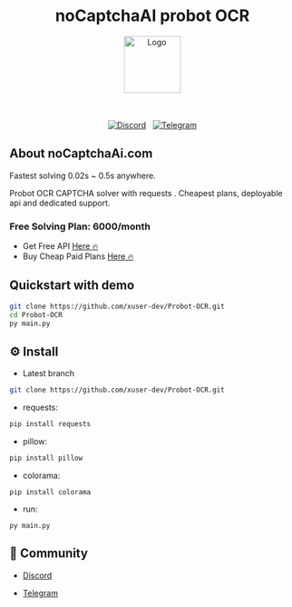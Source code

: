 <div align="center">

# noCaptchaAI probot OCR

<img src="https://i.postimg.cc/tgSWpc8t/image.png" alt="Logo" width="100" />
<br /><br /><br />

[![Discord](https://img.shields.io/badge/chat%20on-Discord-7289da.svg)](https://discord.gg/E7FfzhZqzA) &nbsp; [![Telegram](https://img.shields.io/badge/chat%20on-Telegram-blue.svg)](https://t.me/noCaptchaAi)

</div>

## About noCaptchaAi.com

Fastest solving 0.02s ~ 0.5s anywhere.

Probot OCR CAPTCHA solver with requests . Cheapest plans, deployable api and dedicated support.

### Free Solving Plan: 6000/month

- Get Free API <a href="https://nocaptchaai.com">Here 🔥</a>
- Buy Cheap Paid Plans <a href="https://nocaptchaai.com/plans">Here 🔥</a>

## Quickstart with demo

```bash
git clone https://github.com/xuser-dev/Probot-OCR.git
cd Probot-OCR
py main.py
```

<!---
https://user-images.githubusercontent.com/4178343/193613698-fed0f223-bf23-43e2-8e6a-7732b3a4b64f.mp4
-->

## ⚙️ Install

- Latest branch

```bash
git clone https://github.com/xuser-dev/Probot-OCR.git
```

- requests:

```bash
pip install requests
```

- pillow:

```bash
pip install pillow
```

- colorama:

```
pip install colorama
```

- run:

```
py main.py
```

## 💬 Community

- [Discord](https://discord.gg/kpDDupMFNY)

- [Telegram](https://t.me/noCaptchaAi)
